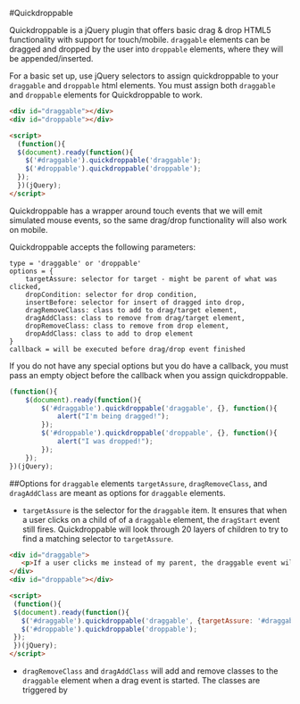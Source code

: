 #Quickdroppable

Quickdroppable is a jQuery plugin that offers basic drag & drop HTML5 functionality with support for touch/mobile.  `draggable` elements can be dragged and dropped by the user into `droppable` elements, where they will be appended/inserted.

For a basic set up, use jQuery selectors to assign quickdroppable to your `draggable` and `droppable` html elements.  You must assign both `draggable` and `droppable` elements for Quickdroppable to work.

```html
<div id="draggable"></div>
<div id="droppable"></div>

<script>
  (function(){
  $(document).ready(function(){
    $('#draggable').quickdroppable('draggable');
    $('#droppable').quickdroppable('droppable');
  });
  })(jQuery);
</script>
```


Quickdroppable has a wrapper around touch events that we will emit simulated mouse events, so the same drag/drop functionality will also work on mobile.

Quickdroppable accepts the following parameters:

```text
type = 'draggable' or 'droppable'
options = {
	targetAssure: selector for target - might be parent of what was clicked,
	dropCondition: selector for drop condition,
	insertBefore: selector for insert of dragged into drop,
	dragRemoveClass: class to add to drag/target element,
	dragAddClass: class to remove from drag/target element,
	dropRemoveClass: class to remove from drop element,
	dropAddClass: class to add to drop element
}
callback = will be executed before drag/drop event finished
```

If you do not have any special options but you do have a callback, you must pass an empty object before the callback when you assign quickdroppable.

```js
(function(){
	$(document).ready(function(){
		$('#draggable').quickdroppable('draggable', {}, function(){
			alert("I'm being dragged!");
		});
		$('#droppable').quickdroppable('droppable', {}, function(){
			alert("I was dropped!");
		});
	});
})(jQuery);
```

##Options for `draggable` elements
`targetAssure`, `dragRemoveClass`, and `dragAddClass` are meant as options for `draggable` elements.

 - `targetAssure` is the selector for the `draggable` item.  It ensures that when a user clicks on a child of of a `draggable` element, the `dragStart` event still fires.  Quickdroppable will look through 20 layers of children to try to find a matching selector to `targetAssure`.

 ```html
<div id="draggable">
	<p>If a user clicks me instead of my parent, the draggable event will still fire because the targetAssure option has been set to bubble up until it finds `#draggable`.</p>
</div>
<div id="droppable"></div>

<script>
  (function(){
  $(document).ready(function(){
    $('#draggable').quickdroppable('draggable', {targetAssure: '#draggable'});
    $('#droppable').quickdroppable('droppable');
  });
  })(jQuery);
</script>
 ```

  - `dragRemoveClass` and `dragAddClass` will add and remove classes to the `draggable` element when a drag event is started.  The classes are triggered by 




